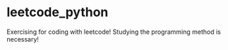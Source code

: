 # leetcode_python
Exercising for coding with leetcode!
Studying the programming method is necessary!
